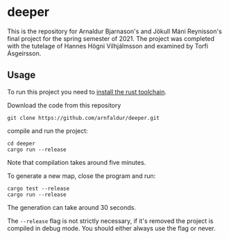 # deeper

This is the repository for Arnaldur Bjarnason's and Jökull Máni Reynisson's final project for the spring semester of
2021. The project was completed with the tutelage of Hannes Högni Vilhjálmsson and examined by Torfi Ásgeirsson.

## Usage

To run this project you need to [install the rust toolchain](https://www.rust-lang.org/tools/install).

Download the code from this repository

```shell
git clone https://github.com/arnfaldur/deeper.git
```

compile and run the project:

```shell
cd deeper
cargo run --release
```

Note that compilation takes around five minutes.

To generate a new map, close the program and run:

```shell
cargo test --release
cargo run --release
```

The generation can take around 30 seconds.

The `--release` flag is not strictly necessary, if it's removed the project is compiled in debug mode. You should either
always use the flag or never.

